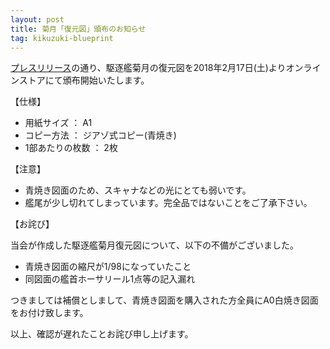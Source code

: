 ```yaml
---
layout: post
title: 菊月「復元図」頒布のお知らせ
tag: kikuzuki-blueprint
---
```


[プレスリリース](https://prtimes.jp/main/html/rd/p/000000001.000031198.html)の通り、駆逐艦菊月の復元図を2018年2月17日(土)よりオンラインストアにて頒布開始いたします。

【仕様】

- 用紙サイズ ： A1
- コピー方法 ： ジアゾ式コピー(青焼き)
- 1部あたりの枚数 ： 2枚

【注意】

- 青焼き図面のため、スキャナなどの光にとても弱いです。
- 艦尾が少し切れてしまっています。完全品ではないことをご了承下さい。

【お詫び】

当会が作成した駆逐艦菊月復元図について、以下の不備がございました。

- 青焼き図面の縮尺が1/98になっていたこと
- 同図面の艦首ホーサリール1点等の記入漏れ

つきましては補償としまして、青焼き図面を購入された方全員にA0白焼き図面をお付け致します。

以上、確認が遅れたことお詫び申し上げます。
